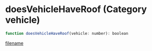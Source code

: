 # doesVehicleHaveRoof (Category vehicle)

```js
function doesVehicleHaveRoof(vehicle: number): boolean
```

[filename](doesVehicleHaveRoof_m.md ':include')